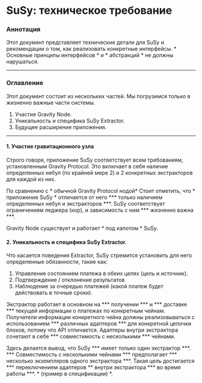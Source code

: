# SuSy: техническое требование

### Аннотация

Этот документ представляет технические детали для SuSy и рекомендации о том, как реализовать конкретные интерфейсы. * Основные принципы интерфейсов * и * абстракций * не должны нарушаться.

---
### Оглавление

Этот документ состоит из нескольких частей. Мы погрузимся только в жизненно важные части системы.
1. Участие Gravity Node.
2. Уникальность и специфика SuSy Extractor.
3. Будущее расширение приложения.

---
#### 1. Участие гравитационного узла

Строго говоря, приложение SuSy соответствует всем требованиям, установленным Gravity Protocol. Это включает в себя наличие определенных небул (по крайней мере 2) и 2 конкретных экстракторов для каждой из них.

По сравнению с * обычной Gravity Protocol нодой* Стоит отметить, что * приложение SuSy * отличается от него *** только наличием определенных небул и экстракторов ***. SuSy соответствует ограничениям леджера (кор), и зависимость с ним *** жизненно важна ***.

Gravity Node существует и работает * под капотом * SuSy.

#### 2. Уникальность и специфика SuSy Extractor.

Что касается поведения Extractor, SuSy стремится установить для него определенные обязанности, такие как:
1. Управление состоянием платежа в обеих цепях (цель и источник).
2. Подтверждение / отклонение результатов
3. Наблюдение за очередью платежей (какой платеж будет действовать в точные сроки).

Экстрактор работает в основном на *** получении *** и *** доставке *** текущей информации о платежах по конкретным чейнам. Получатели информации конкретного чейна должны реализовываться с использованием *** различных адаптеров *** для конкретной цепочки блоков, потому что API отличается. Адаптеры внутри экстрактора сочетают в себе *** совместимость с несколькими *** чейнами.

Здесь делается вывод, что SuSy *** имеет только один экстрактор ***. *** Совместимость с несколькими чейнами *** предполагает *** несколько экземпляров одного экстрактора ***. Такая цель достигается *** переключением адаптеров ** внутри экстрактора *** во время работы ***. * (пример в спецификации) *.
